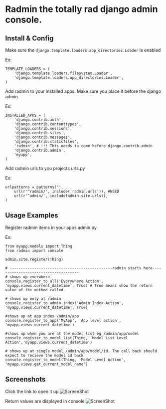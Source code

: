 # Radmin the totally rad django admin console.

## Install & Config
Make sure the ```django.template.loaders.app_directories.Loader``` is enabled

Ex:
```
TEMPLATE_LOADERS = (
	'django.template.loaders.filesystem.Loader',
	'django.template.loaders.app_directories.Loader',
)
```

Add radmin to your installed apps. Make sure you place it before the django admin

Ex:
```
INSTALLED_APPS = (
    'django.contrib.auth',
    'django.contrib.contenttypes',
    'django.contrib.sessions',
    'django.contrib.sites',
    'django.contrib.messages',
    'django.contrib.staticfiles',
    'radmin', # !!! This needs to come before django.contrib.admin
    'django.contrib.admin',
    'myapp',
)
```

Add radmin urls to you projects urls.py

Ex:

```
urlpatterns = patterns('',
    url(r'^radmin/', include('radmin.urls')), #NEED
    url(r'^admin/', include(admin.site.urls)),
)
```

## Usage Examples
Register radmin items in your apps admin.py 

Ex:
```
from myapp.models import Thing
from radmin import console

admin.site.register(Thing)

# ----------------------------------------------radmin starts here-------------------------------------
# shows up everwhere
console.register_to_all('Everywhere Action', 'myapp.views.current_datetime', True) # True means show the return value of the method called.

# shows up only at /admin
console.register_to_admin_index('Admin Index Action', 'myapp.views.current_datetime', True) 

#shows up at app index /admin/app
console.register_to_app('MyApp', 'App level action', 'myapp.views.current_datetime') 

#shows up when you are at the model list eg /admin/app/model
console.register_to_model_list(Thing, 'Model List Level Action','myapp.views.current_datetime') 

# shows up at single model /admin/app/model/id. The call back should expect to recieve the model id back
console.register_to_model(Thing, 'Model Level Action', 'myapp.views.get_current_model_name') 
```
## Screenshots
Click the link to open it up
![ScreenShot](http://d3j5vwomefv46c.cloudfront.net/photos/full/679987940.png?key=568148&Expires=1351623985&Key-Pair-Id=APKAIYVGSUJFNRFZBBTA&Signature=vjZH-DgJfH7qsmSDSiPObRBesO0P-ricQhc9aou~UslrBm002ZF1Anf1YljDY4VfIxU~r9FimP3SWYpSgT46C~Zk8eM41uBgLsl0N~k9mSVvr~jNSxHU5ieO36llIhD58Hv2UIBSIyxYoZ3OCM4nVAPDPZkqPVACn59rCH9jk1U_)

Return values are displayed in console
![ScreenShot](http://d3j5vwomefv46c.cloudfront.net/photos/full/679988278.png?key=496165&Expires=1351623944&Key-Pair-Id=APKAIYVGSUJFNRFZBBTA&Signature=pufK05u2SzhA0eMhSPxptKRCzgWxGRmakq~f1gPu6Hw6siK3G9b8tlBfdElTSGilmWky9yRvP2T8hY05TVaVhF0S6mGLvdjtWVnmDDt0jMY4H5IUpFOcN0cN2aBf6wVIleCgzrCrgL5nKtQVjcuah-mqbW5ewfES~vM31tp0Qxk_)
